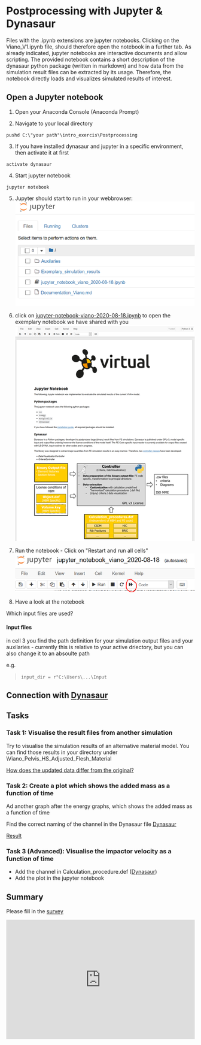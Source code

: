 # **Postprocessing with Jupyter & Dynasaur**


Files with the .ipynb extensions are jupyter notebooks. Clicking on the Viano_V1.ipynb file, should therefore open the notebook in a further tab. As already indicated, jupyter notebooks are interactive documents and allow scripting. The provided notebook contains a short description of the dynasaur python package (written in markdown) and how data from the simulation result files can be extracted by its usage. Therefore, the notebook directly loads and visualizes simulated results of interest. 

## **Open a Jupyter notebook**

1. Open your Anaconda Console (Anaconda Prompt)

2. Navigate to your local directory
```
pushd C:\"your path"\intro_exercis\Postprocessing
```

3. If you have installed dynasaur and jupyter in a specific environment, then activate it at first 
```
activate dynasaur
```

4. Start jupyter notebook 
```
jupyter notebook
```

5. Jupyter should start to run in your webbrowser:
![4ac81621818059a99974ec34bfcc7fe2.png](img/4ac81621818059a99974ec34bfcc7fe2.png)

6. click on [jupyter-notebook-viano-2020-08-18.ipynb](http://localhost:8888/notebooks/jupyter_notebook_viano_2020-08-18.ipynb) to open the exemplary notebook we have shared with you
![7671863442da639b5ce89afc8a2c6ecb.png](img/7671863442da639b5ce89afc8a2c6ecb.png)

7. Run the notebook - Click on "Restart and run all cells"
![2af44cd5c2b289b7437f3b87fd39bbf9.png](img/2af44cd5c2b289b7437f3b87fd39bbf9.png)

8. Have a look at the notebook

Which input files are used?

#### Input files
in cell 3 you find the path definition for your simulation output files and your auxilaries - currently this is relative to your active driectory, but you can also change it to an absoulte path

e.g. 
>``input_dir = r"C:\Users\...\Input``




## **Connection with [Dynasaur](3-2-postprocess-dynasuar.md)**



## Tasks

### Task 1: Visualise the result files from another simulation

Try to visualise the simulation results of an alternative material model. You can find those results in your directory under \Viano_Pelvis_HS_Adjusted_Flesh_Material

[How does the updated data differ from the original?](https://www.menti.com/tetaqcorsf)

### Task 2: Create a plot which shows the added mass as a function of time

Ad another graph after the energy graphs, which shows the added mass as a function of time

Find the correct naming of the channel in the Dynasaur file
[Dynasaur](3-2-postprocess-dynasuar.md)

[Result](https://www.menti.com/96iccuf11t)

### Task 3 (Advanced): Visualise the impactor velocity as a function of time

- Add the channel in Calculation_procedure.def ([Dynasaur](3-2-postprocess-dynasuar.md))
- Add the plot in the jupyter notebook


## Summary

Please fill in the [survey](https://www.menti.com/v7q7jpsrkp)
<div style='position: relative; padding-bottom: 56.25%; padding-top: 35px; height: 0; overflow: hidden;'><iframe sandbox='allow-scripts allow-same-origin allow-presentation' allowfullscreen='true' allowtransparency='true' frameborder='0' height='315' src='https://www.mentimeter.com/embed/88e1b5248db612866bf0f699e8998443/913bce81c136' style='position: absolute; top: 0; left: 0; width: 100%; height: 100%;' width='420'></iframe></div>









